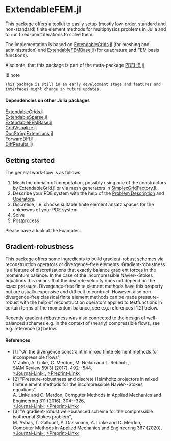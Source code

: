 # ExtendableFEM.jl

This package offers a toolkit to easily setup (mostly low-order, standard and non-standard) finite element methods for multiphysics problems in Julia
and to run fixed-point iterations to solve them.

The implementation is based on [ExtendableGrids.jl](https://github.com/j-fu/ExtendableGrids.jl) (for meshing and administration) and [ExtendableFEMBase.jl](https://github.com/chmerdon/ExtendableFEMBase.jl) (for quadrature and FEM basis functions).

Also note, that this package is part of the meta-package [PDELIB.jl](https://github.com/WIAS-BERLIN/PDELib.jl)

!!! note

    This package is still in an early development stage and features and interfaces might change in future updates.
    

#### Dependencies on other Julia packages

[ExtendableGrids.jl](https://github.com/j-fu/ExtendableGrids.jl)\
[ExtendableSparse.jl](https://github.com/j-fu/ExtendableSparse.jl)\
[ExtendableFEMBase.jl](https://github.com/chmerdon/ExtendableFEMBase.jl)\
[GridVisualize.jl](https://github.com/j-fu/GridVisualize.jl)\
[DocStringExtensions.jl](https://github.com/JuliaDocs/DocStringExtensions.jl)\
[ForwardDiff.jl](https://github.com/JuliaDiff/ForwardDiff.jl)\
[DiffResults.jl](https://github.com/JuliaDiff/DiffResults.jl)\


## Getting started

The general work-flow is as follows:

1. Mesh the domain of computation, possibly using one of the constructors by ExtendableGrid.jl or via mesh generators in [SimplexGridFactory.jl](https://github.com/j-fu/SimplexGridFactory.jl).
2. Describe your PDE system with the help of the [Problem Description](@ref) and [Operators](@ref).
3. Discretise, i.e. choose suitable finite element ansatz spaces for the unknowns of your PDE system.
4. Solve
5. Postprocess

Please have a look at the Examples.




## Gradient-robustness

This package offers some ingredients to build gradient-robust schemes via reconstruction operators or divergence-free elements.
Gradient-robustness is a feature of discretisations that exactly balance gradient forces in the momentum balance. In the case of the incompressible Navier--Stokes equations this means that the discrete velocity does not depend on the exact pressure. Divergence-free finite element methods have this property but are usually expensive and difficult to contruct. However, also non-divergence-free classical finite element methods can be made pressure-robust with the help of reconstruction operators applied to testfunctions in certain terms of the momentum balance, see e.g. references [1,2] below.

Recently gradient-robustness was also connected to the design of well-balanced schemes e.g. in the context of (nearly) compressible flows, see e.g. reference [3] below.

#### References

- [1]   "On the divergence constraint in mixed finite element methods for incompressible flows",\
        V. John, A. Linke, C. Merdon, M. Neilan and L. Rebholz,\
        SIAM Review 59(3) (2017), 492--544,\
        [>Journal-Link<](https://doi.org/10.1137/15M1047696),
        [>Preprint-Link<](http://www.wias-berlin.de/publications/wias-publ/run.jsp?template=abstract&type=Preprint&year=2015&number=2177)
- [2]   "Pressure-robustness and discrete Helmholtz projectors in mixed finite element methods for the incompressible Navier--Stokes equations",\
        A. Linke and C. Merdon,
        Computer Methods in Applied Mechanics and Engineering 311 (2016), 304--326,\
        [>Journal-Link<](http://dx.doi.org/10.1016/j.cma.2016.08.018)
        [>Preprint-Link<](http://www.wias-berlin.de/publications/wias-publ/run.jsp?template=abstract&type=Preprint&year=2016&number=2250)
- [3]   "A gradient-robust well-balanced scheme for the compressible isothermal Stokes problem",\
        M. Akbas, T. Gallouet, A. Gassmann, A. Linke and C. Merdon,\
        Computer Methods in Applied Mechanics and Engineering 367 (2020),\
        [>Journal-Link<](https://doi.org/10.1016/j.cma.2020.113069)
        [>Preprint-Link<](https://arxiv.org/abs/1911.01295)

